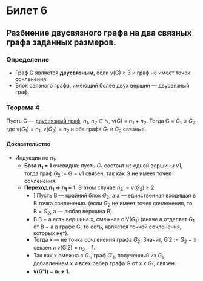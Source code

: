 # Билет 6

## Разбиение двусвязного графа на два связных графа заданных размеров.

### **Определение**

<a id="двусвязный"></a>

+ Граф G является **двусвязным**, если v(G) ≥ 3 и граф не имеет точек сочленения.
+ Блок связного графа, имеющий более двух вершин — двусвязный граф.

### **Теорема 4**

Пусть G — [двусвязный граф](#двусвязный), $n_1$, $n_2$ ∈ $\mathbb{N}$, v(G) = $n_1$ + $n_2$. Тогда G = $G_1$ ∪ $G_2$,
где v($G_1$) = $n_1$, v($G_2$) = $n_2$ и оба графа $G_1$ и $G_2$ связные.

#### **Доказательство**

+ Индукция по $n_1$.
    + **База $n_1$ = 1** очевидна: пусть $G_1$ состоит из одной вершины v1, тогда граф $G_2$ := G − v1 связен, так как G
      не имеет точек сочленения.
    + **Переход $n_1$ → $n_1$ + 1**. В этом случае $n_2$ := v($G_2$) ≥ 2.
        + ] Пусть B — крайний блок $G_2$, а a — единственная входящая в B точка сочленения. (если $G_2$ не имеет точек
          сочленения, то B = $G_2$, a — любая вершина B).
        + В B − a есть вершина x, смежная с V($G_1$) (иначе a отделяет $G_1$ от B − a в графе G, то есть, является
          точкой сочленения, которых нет).
        + Тогда x — не точка сочленения графа $G_2$. Значит, G′2
          := $G_2$ − x связен и v(G′2) = $n_2$ − 1.
        + Так как x смежна с $G_1$, граф $G'_1$, полученный из $G_1$ добавлением x и всех ребер графа G от x к $G_1$,
          связен.
        + **v(G′1) = $n_1$ + 1.**
